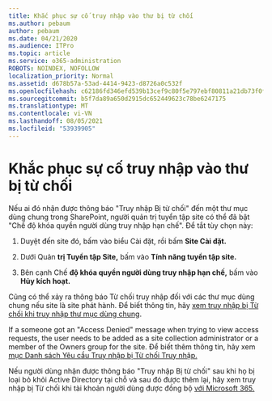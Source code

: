 ```yaml
---
title: Khắc phục sự cố truy nhập vào thư bị từ chối
ms.author: pebaum
author: pebaum
ms.date: 04/21/2020
ms.audience: ITPro
ms.topic: article
ms.service: o365-administration
ROBOTS: NOINDEX, NOFOLLOW
localization_priority: Normal
ms.assetid: d678b57a-53ad-4414-9423-d8726a0c532f
ms.openlocfilehash: c62186fd346efd539b13cef9c80f5e797ebf80811a21db73f0f07fd86c080d55
ms.sourcegitcommit: b5f7da89a650d2915dc652449623c78be6247175
ms.translationtype: MT
ms.contentlocale: vi-VN
ms.lasthandoff: 08/05/2021
ms.locfileid: "53939905"
---
```

# <a name="troubleshoot-access-denied-messages"></a>Khắc phục sự cố truy nhập vào thư bị từ chối

Nếu ai đó nhận được thông báo "Truy nhập Bị từ chối" đến một thư mục dùng chung trong SharePoint, người quản trị tuyển tập site có thể đã bật "Chế độ khóa quyền người dùng truy nhập hạn chế". Để tắt tùy chọn này: 
  
1. Duyệt đến site đó, bấm vào biểu Cài đặt, rồi bấm **Site Cài đặt.**
    
2. Dưới Quản **trị Tuyển tập Site,** bấm vào **Tính năng tuyển tập site.**
    
3. Bên cạnh Chế **độ khóa quyền người dùng truy nhập hạn chế,** bấm vào **Hủy kích hoạt.**
    
Cũng có thể xảy ra thông báo Từ chối truy nhập đối với các thư mục dùng chung nếu site là site phát hành. Để biết thông tin, hãy [xem truy nhập bị Từ chối khi truy nhập thư mục dùng chung](https://answers.microsoft.com/windows/forum/windows_7-files/access-denied-to-share-folder/79fae49d-cddf-4845-8ac8-c141884d85fb).
  
If a someone got an "Access Denied" message when trying to view access requests, the user needs to be added as a site collection administrator or a member of the Owners group for the site. Để biết thêm thông tin, hãy xem [mục Danh sách Yêu cầu Truy nhập bị Từ chối Truy nhập.](https://go.microsoft.com/fwlink/?linkid=2004220)
  
Nếu người dùng nhận được thông báo "Truy nhập Bị từ chối" sau khi họ bị loại bỏ khỏi Active Directory tại chỗ và sau đó được thêm lại, hãy xem truy nhập bị Từ chối khi tài khoản người dùng được đồng bộ [với Microsoft 365.](https://go.microsoft.com/fwlink/?linkid=2004318)
  

